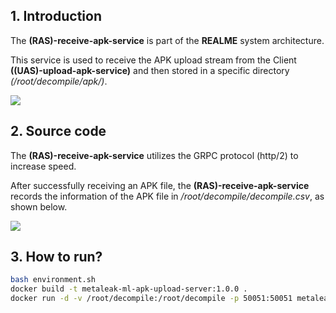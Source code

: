 ## 1. Introduction

The **(RAS)-receive-apk-service** is part of the **REALME** system architecture.

This service is used to receive the APK upload stream from the Client **((UAS)-upload-apk-service)** and then stored in a specific directory _(/root/decompile/apk/)_.

<img src="https://github.com/research-mobile-security/REALME/blob/main/(RAS)-receive-apk-service/readme-image/metaLeak-ml-overview.png">

## 2. Source code

The **(RAS)-receive-apk-service** utilizes the GRPC protocol (http/2) to increase speed.

After successfully receiving an APK file, the **(RAS)-receive-apk-service** records the information of the APK file in _/root/decompile/decompile.csv_, as shown below.

<img src="https://github.com/research-mobile-security/REALME/blob/main/(RAS)-receive-apk-service/readme-image/csv.png">

## 3. How to run?

```bash
bash environment.sh
docker build -t metaleak-ml-apk-upload-server:1.0.0 .
docker run -d -v /root/decompile:/root/decompile -p 50051:50051 metaleak-ml-apk-upload-server:1.0.0
```